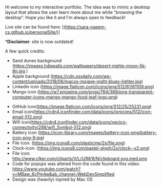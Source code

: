 Hi welcome to my interactive portfolio. The idea was to mimic a desktop layout that allows the user learn more about me while "browsing the desktop". Hope you like it and I'm always open to feedback! 

Live site can be found here: [(https://sara-naeem-cs.github.io/personalSite/)]


***Disclaimer**: site is now outdated! 



A few quick credits:
* Sand dunes background (https://images.hdqwalls.com/wallpapers/desert-nights-moon-5k-8n.jpg ) 
* Apple background (https://cdn.osxdaily.com/wp-content/uploads/2018/06/macos-mojave-night-blues-lighter.jpg)
* Linkedin icon (https://image.flaticon.com/icons/png/512/61/61109.png)
* Mango icon (https://w7.pngwing.com/pngs/764/369/png-transparent-computer-icons-mango-mango-food-leaf-logo.png)
- GitHub icon(https://image.flaticon.com/icons/png/512/25/25231.png) 
- Email icon(https://cdn4.iconfinder.com/data/icons/ionicons/512/icon-email-512.png)
- Wifi icon(https://cdn4.iconfinder.com/data/icons/vecico-connectivity/288/wifi_Symbol-512.png)
- Battery icon (https://icon-library.com/images/battery-icon-png/battery-icon-png-9.jpg)
- File icon: (https://img.icons8.com/plasticine/2x/file.png) 
- Clock-icon: (https://img.icons8.com/pastel-glyph/2x/clock--v2.png)
- File icon: http://www.clker.com/cliparts/V/L/U/M/9/N/clipboard.svg.med.png 
- Code for popups was altered from the code found in this video: https://www.youtube.com/watch?v=MBaw_6cPmAw&ab_channel=WebDevSimplified 
-  Design was (heavily) inpired by Mac OS
